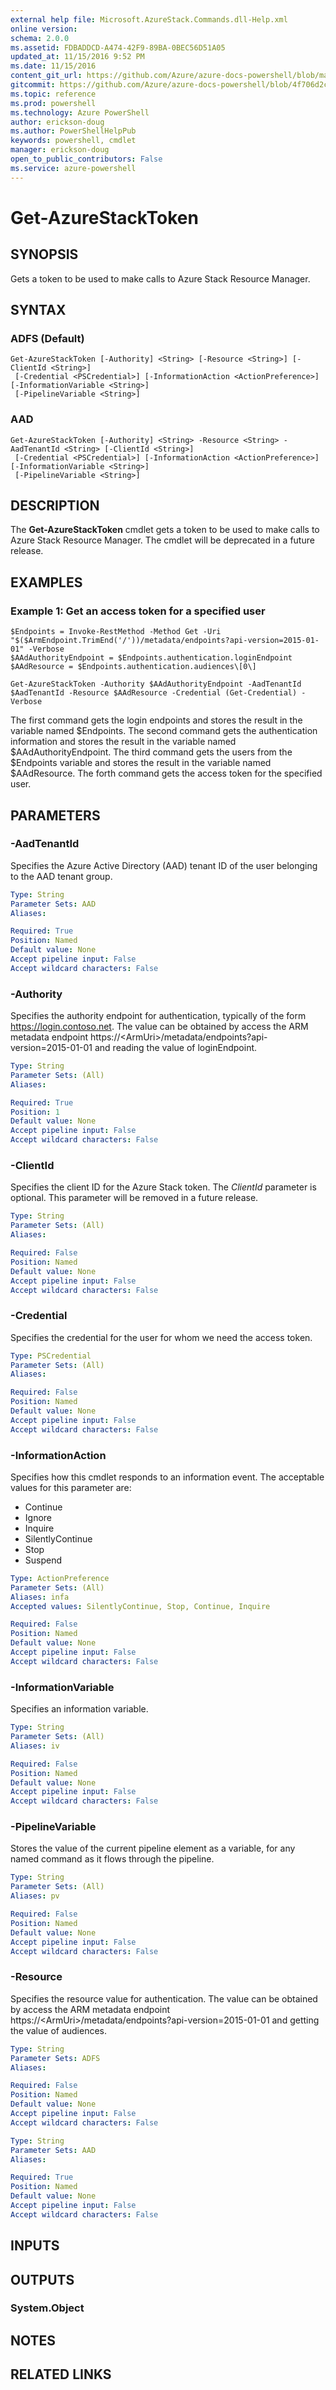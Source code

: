 ```yaml
---
external help file: Microsoft.AzureStack.Commands.dll-Help.xml
online version:
schema: 2.0.0
ms.assetid: FDBADDCD-A474-42F9-89BA-0BEC56D51A05
updated_at: 11/15/2016 9:52 PM
ms.date: 11/15/2016
content_git_url: https://github.com/Azure/azure-docs-powershell/blob/master/azureps-cmdlets-docs/ResourceManager/AzureRM.AzureStackAdmin/v1.2.6/Get-AzureStackToken.md
gitcommit: https://github.com/Azure/azure-docs-powershell/blob/4f706d2c1618dbb78e7ccf2f58b90336813a13f1/azureps-cmdlets-docs/ResourceManager/AzureRM.AzureStackAdmin/v1.2.6/Get-AzureStackToken.md
ms.topic: reference
ms.prod: powershell
ms.technology: Azure PowerShell
author: erickson-doug
ms.author: PowerShellHelpPub
keywords: powershell, cmdlet
manager: erickson-doug
open_to_public_contributors: False
ms.service: azure-powershell
---
```


# Get-AzureStackToken

## SYNOPSIS
Gets a token to be used to make calls to Azure Stack Resource Manager.

## SYNTAX

### ADFS (Default)
```
Get-AzureStackToken [-Authority] <String> [-Resource <String>] [-ClientId <String>]
 [-Credential <PSCredential>] [-InformationAction <ActionPreference>] [-InformationVariable <String>]
 [-PipelineVariable <String>]
```

### AAD
```
Get-AzureStackToken [-Authority] <String> -Resource <String> -AadTenantId <String> [-ClientId <String>]
 [-Credential <PSCredential>] [-InformationAction <ActionPreference>] [-InformationVariable <String>]
 [-PipelineVariable <String>]
```

## DESCRIPTION
The **Get-AzureStackToken** cmdlet gets a token to be used to make calls to Azure Stack Resource Manager.
The cmdlet will be deprecated in a future release.

## EXAMPLES

### Example 1: Get an access token for a specified user
```
$Endpoints = Invoke-RestMethod -Method Get -Uri "$($ArmEndpoint.TrimEnd('/'))/metadata/endpoints?api-version=2015-01-01" -Verbose
$AAdAuthorityEndpoint = $Endpoints.authentication.loginEndpoint
$AAdResource = $Endpoints.authentication.audiences\[0\]

Get-AzureStackToken -Authority $AAdAuthorityEndpoint -AadTenantId $AadTenantId -Resource $AAdResource -Credential (Get-Credential) -Verbose
```
The first command gets the login endpoints and stores the result in the variable named $Endpoints.
The second command gets the authentication information and stores the result in the variable named $AAdAuthorityEndpoint.
The third command gets the users from the $Endpoints variable and stores the result in the variable named $AAdResource.
The forth command gets the access token for the specified user.


## PARAMETERS

### -AadTenantId
Specifies the Azure Active Directory (AAD) tenant ID of the user belonging to the AAD tenant group.

```yaml
Type: String
Parameter Sets: AAD
Aliases:

Required: True
Position: Named
Default value: None
Accept pipeline input: False
Accept wildcard characters: False
```

### -Authority
Specifies the authority endpoint for authentication, typically of the form https://login.contoso.net.
The value can be obtained by access the ARM metadata endpoint https://\<ArmUri\>/metadata/endpoints?api-version=2015-01-01 and reading the value of loginEndpoint.

```yaml
Type: String
Parameter Sets: (All)
Aliases:

Required: True
Position: 1
Default value: None
Accept pipeline input: False
Accept wildcard characters: False
```

### -ClientId
Specifies the client ID for the Azure Stack token.
The *ClientId* parameter is optional.
This parameter will be removed in a future release.

```yaml
Type: String
Parameter Sets: (All)
Aliases:

Required: False
Position: Named
Default value: None
Accept pipeline input: False
Accept wildcard characters: False
```

### -Credential
Specifies the credential for the user for whom we need the access token.

```yaml
Type: PSCredential
Parameter Sets: (All)
Aliases:

Required: False
Position: Named
Default value: None
Accept pipeline input: False
Accept wildcard characters: False
```

### -InformationAction
Specifies how this cmdlet responds to an information event.
The acceptable values for this parameter are:
* Continue
* Ignore
* Inquire
* SilentlyContinue
* Stop
* Suspend

```yaml
Type: ActionPreference
Parameter Sets: (All)
Aliases: infa
Accepted values: SilentlyContinue, Stop, Continue, Inquire

Required: False
Position: Named
Default value: None
Accept pipeline input: False
Accept wildcard characters: False
```

### -InformationVariable
Specifies an information variable.

```yaml
Type: String
Parameter Sets: (All)
Aliases: iv

Required: False
Position: Named
Default value: None
Accept pipeline input: False
Accept wildcard characters: False
```

### -PipelineVariable
Stores the value of the current pipeline element as a variable, for any named command as it flows through the pipeline.

```yaml
Type: String
Parameter Sets: (All)
Aliases: pv

Required: False
Position: Named
Default value: None
Accept pipeline input: False
Accept wildcard characters: False
```

### -Resource
Specifies the resource value for authentication. The value can be obtained by access the ARM metadata endpoint https://\<ArmUri\>/metadata/endpoints?api-version=2015-01-01 and getting the value of audiences.

```yaml
Type: String
Parameter Sets: ADFS
Aliases:

Required: False
Position: Named
Default value: None
Accept pipeline input: False
Accept wildcard characters: False
```

```yaml
Type: String
Parameter Sets: AAD
Aliases:

Required: True
Position: Named
Default value: None
Accept pipeline input: False
Accept wildcard characters: False
```

## INPUTS

## OUTPUTS

### System.Object

## NOTES
## RELATED LINKS
